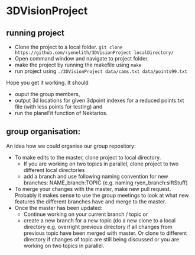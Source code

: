 # 3DVisionProject

## running project
- Clone the project to a local folder. `git clone https://github.com/ryenelith/3DVisionProject localDirectory/`
- Open command window and navigate to project folder.
- make the project by running the makefile using `make`
- run project using `./3DVisionProject data/cams.txt data/points99.txt`

Hope you get it working. It should 
- ouput the group members, 
- output 3d locations for given 3dpoint indexes for a reduced points.txt file (with less points for testing) and 
- run the planeFit function of Nektarios.

## group organisation:

An idea how we could organise our group repository:

* To make edits to the master, clone project to local directory. 
  * If you are working on two topics in parallel, clone project to two different local directories
  * add a branch and use following naming convention for new branches: NAME_branch:TOPIC (e.g. naming ryen_branch:siftStuff)
* To merge your changes with the master, make new pull request. Probably it makes sense to use the group meetings to look at what new features the different branches have and merge to the master.
* Once the master has been updated:
  * Continue working on your current branch / topic or
  * create a new branch for a new topic (do a new clone to a local directory e.g. overright previous directory if all changes from previous topic have been merged with master. Or clone to different directory if changes of topic are still being discussed or you are working on two topics in parallel.
